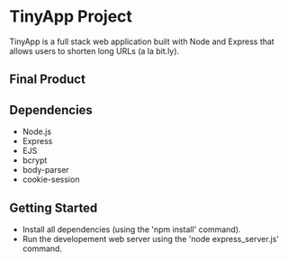 # TinyApp Project

TinyApp is a full stack web application built with Node and Express that allows users to shorten long URLs (a la bit.ly).

## Final Product

## Dependencies

- Node.js
- Express
- EJS
- bcrypt
- body-parser
- cookie-session

## Getting Started

- Install all dependencies (using the 'npm install' command).
- Run the developement web server using the 'node express_server.js' command.